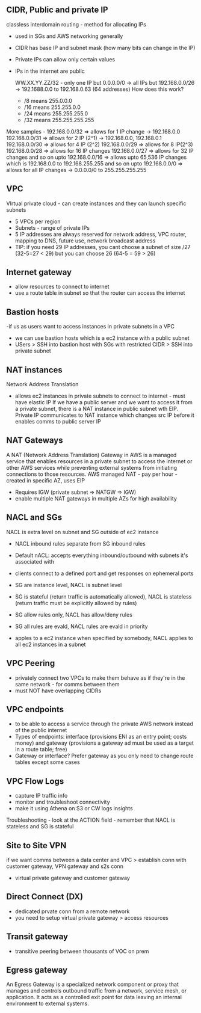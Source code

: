 ## CIDR, Public and private IP
classless interdomain routing - method for allocating IPs
- used in SGs and AWS networking generally
- CIDR has base IP and subnet mask (how many bits can change in the IP)
- Private IPs can allow only certain values
- IPs in the internet are public
  
  WW.XX.YY.ZZ/32 - only one IP but 0.0.0.0/0 -> all IPs but 192.168.0.0/26 -> 192.1688.0.0 to 192.168.0.63 (64 addresses)
  How does this work?
  - /8 means 255.0.0.0
  - /16 means 255.255.0.0
  - /24 means 255.255.255.0
  - /32 means 255.255.255.255
 
More samples - 
192.168.0.0/32 => allows for 1 IP change -> 192.168.0.0
192.168.0.0/31 => allows for 2 IP (2^1) -> 192.168.0.0, 192.168.0.1
192.168.0.0/30 => allows for 4 IP (2^2)
192.168.0.0/29 => allows for 8 IP(2^3)
192.168.0.0/28 => allows for 16 IP changes
192.168.0.0/27 => allows for 32 IP changes
and so on upto 
192.168.0.0/16 => allows upto 65,536 IP changes which is 192.168.0.0 to 192.168.255.255
and so on upto 
192.168.0.0/0 => allows for all IP changes -> 0.0.0.0/0 to 255.255.255.255

## VPC
VIrtual private cloud - can create instances and they can launch specific subnets
- 5 VPCs per region
- Subnets - range of private IPs
- 5 IP addresses are always reserved for network address, VPC router, mapping to DNS, future use, network broadcast address
- TIP: if you need 29 IP addresses, you cant choose a subnet of size /27 (32-5=27 < 29) but you can choose 26 (64-5 = 59 > 26)

## Internet gateway
- allow resources to connect to internet
- use a route table in subnet so that the router can access the internet

## Bastion hosts
-if us as users want to access instances in private subnets in a VPC
- we can use bastion hosts which is a ec2 instance with a public subnet
- USers > SSH into bastion host with SGs with restricted CIDR > SSH into private subnet

## NAT instances
Network Address Translation
- allows ec2 instances in private subnets to connect to internet - must have elastic IP
If we have a public server and we want to access it from a private subnet, there is a NAT instance in public subnet wth EIP. Private IP communicates to NAT instance which changes src IP before it enables comms to public server IP

## NAT Gateways
A NAT (Network Address Translation) Gateway in AWS is a managed service that enables resources in a private subnet to access the internet or other AWS services while preventing external systems from initiating connections to those resources.
AWS managed NAT - pay per hour - created in specific AZ, uses EIP
- Requires IGW (private subnet => NATGW => IGW)
- enable multiple NAT gateways in multiple AZs for high availability

## NACL and SGs
NACL is extra level on subnet and SG outside of ec2 instance
- NACL inbound rules separate from SG inbound rules
- Default nACL: accepts everything inbound/outbound with subnets it's associated with
- clients connect to a defined port and get responses on ephemeral ports

- SG are instance level, NACL is subnet level
- SG is stateful (return traffic is automatically allowed), NACL is stateless (return traffic must be explicitly allowed by rules)
- SG allow rules only, NACL has allow/deny rules
- SG all rules are evald, NACL rules are evald in priority
- apples to a ec2 instance when specified by somebody, NACL applies to all ec2 instances in a subnet

## VPC Peering
- privately connect two VPCs to make them behave as if they're in the same network - for comms between them
- must NOT have overlapping CIDRs

## VPC endpoints
- to be able to access a service through the private AWS network instead of the public internet
- Types of endpoints: interface (provisions ENI as an entry point; costs money) and gateway (provisions a gateway ad must be used as a target in a route table; free)
- Gateway or interface? Prefer gateway as you only need to change route tables except some cases

## VPC Flow Logs
- capture IP traffic info
- monitor and troubleshoot connectivity
- make it using Athena on S3 or CW logs insights

Troubleshooting - look at the ACTION field - remember that NACL is stateless and SG is stateful

## Site to Site VPN
if we want comms between a data center and VPC > establish conn with customer gateway, VPN gateway and s2s conn
- virtual private gateway and customer gateway

## Direct Connect (DX)
- dedicated prvate conn from a remote network
- you need to setup virtual private gateway > access resources

## Transit gateway
- transitive peering between thousants of VOC on prem

## Egress gateway
An Egress Gateway is a specialized network component or proxy that manages and controls outbound traffic from a network, service mesh, or application. It acts as a controlled exit point for data leaving an internal environment to external systems.
